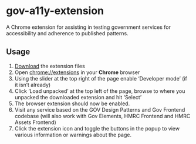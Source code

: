 # gov-a11y-extension
A Chrome extension for assisting in testing government services for accessibility and adherence to published patterns.

## Usage

1. [Download](https://github.com/adamliptrot-oc/gov-a11y-extension/archive/main.zip) the extension files
2. Open [chrome://extensions](chrome://extensions) in your __Chrome__ browser
3. Using the slider at the top right of the page enable ‘Developer mode’ (if it isn’t already)
4. Click ‘Load unpacked’ at the top left of the page, browse to where you unpacked the downloaded extension and hit ‘Select’
5. The browser extension should now be enabled.
6. Visit any service based on the GOV Design Patterns and Gov Frontend codebase (will also work with Gov Elements, HMRC Frontend and HMRC Assets Frontend)
7. Click the extension icon and toggle the buttons in the popup to view various information or warnings about the page.
